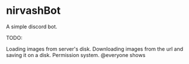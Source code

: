 # nirvashBot
A simple discord bot.

TODO:

  Loading images from server's disk.
  Downloading images from the url and saving it on a disk.
  Permission system.
  @everyone shows
